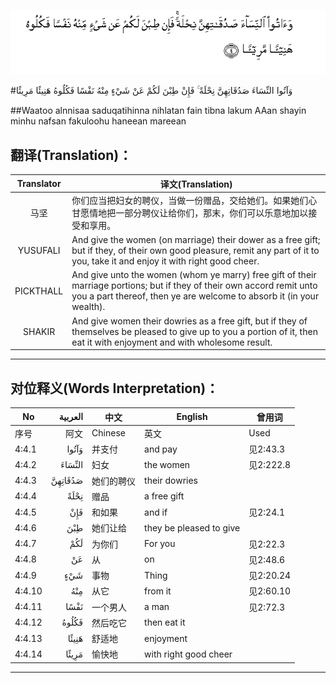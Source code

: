 ![004:004](images/004_004.gif)

#وَآتُوا النِّسَاءَ صَدُقَاتِهِنَّ نِحْلَةً ۚ فَإِنْ طِبْنَ لَكُمْ عَنْ شَيْءٍ مِنْهُ نَفْسًا فَكُلُوهُ هَنِيئًا مَرِيئًا 

##Waatoo alnnisaa saduqatihinna nihlatan fain tibna lakum AAan shayin minhu nafsan fakuloohu haneean mareean 

## 翻译(Translation)：

| Translator | 译文(Translation)                                            |
| :--------: | ------------------------------------------------------------ |
|    马坚    | 你们应当把妇女的聘仪，当做一份赠品，交给她们。如果她们心甘愿情地把一部分聘仪让给你们，那末，你们可以乐意地加以接受和享用。 |
|  YUSUFALI  | And give the women (on marriage) their dower as a free gift; but if they, of their own good pleasure, remit any part of it to you, take it and enjoy it with right good cheer. |
| PICKTHALL  | And give unto the women (whom ye marry) free gift of their marriage portions; but if they of their own accord remit unto you a part thereof, then ye are welcome to absorb it (in your wealth). |
|   SHAKIR   | And give women their dowries as a free gift, but if they of themselves be pleased to give up to you a portion of it, then eat it with enjoyment and with wholesome result. |

---

## 对位释义(Words Interpretation)：

| No   | العربية | 中文    | English | 曾用词 |
| ---- | ------: | ------- | ------- | ------ |
| 序号 |    阿文 | Chinese | 英文    | Used   |
| 4:4.1  | وَآتُوا   | 并支付     | and pay                 | 见2:43.3  |
| 4:4.2  | النِّسَاءَ  | 妇女       | the women               | 见2:222.8 |
| 4:4.3  | صَدُقَاتِهِنَّ | 她们的聘仪 | their dowries           |           |
| 4:4.4  | نِحْلَةً    | 赠品       | a free gift             |           |
| 4:4.5  | فَإِنْ     | 和如果     | and if                  | 见2:24.1  |
| 4:4.6  | طِبْنَ     | 她们让给   | they be pleased to give |           |
| 4:4.7  | لَكُمْ     | 为你们     | For you                 | 见2:22.3  |
| 4:4.8  | عَنْ      | 从         | on                      | 见2:48.6  |
| 4:4.9  | شَيْءٍ     | 事物       | Thing                   | 见2:20.24 |
| 4:4.10 | مِنْهُ     | 从它       | from it                 | 见2:60.10 |
| 4:4.11 | نَفْسًا    | 一个男人   | a man                   | 见2:72.3  |
| 4:4.12 | فَكُلُوهُ   | 然后吃它   | then eat it             |           |
| 4:4.13 | هَنِيئًا   | 舒适地     | enjoyment               |           |
| 4:4.14 | مَرِيئًا   | 愉快地     | with right good cheer   |           |

---
